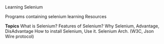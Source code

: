 Learning Selenium

Programs containing selenium learning Resources

**Topics**
What is Selenium?
Features of Selenium?
Why Selenium, Advantage, DisAdvantage
How to install Selenium, Use it.
Selenium Arch. (W3C, Json Wire protocol)